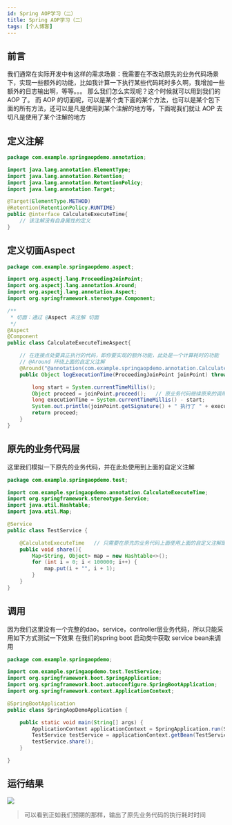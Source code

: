 ```yaml
---
id: Spring AOP学习（二）
title: Spring AOP学习（二）
tags: [个人博客]
---
```



## 前言
我们通常在实际开发中有这样的需求场景：我需要在不改动原先的业务代码场景下，实现一些额外的功能，比如我计算一下执行某些代码耗时多久啊，我增加一些额外的日志输出啊，等等。。。
那么我们怎么实现呢？这个时候就可以用到我们的 AOP 了。
而 AOP 的切面呢，可以是某个类下面的某个方法，也可以是某个包下面的所有方法，还可以是凡是使用到某个注解的地方等，下面呢我们就让 AOP 去切凡是使用了某个注解的地方

## 定义注解
```java
package com.example.springaopdemo.annotation;

import java.lang.annotation.ElementType;
import java.lang.annotation.Retention;
import java.lang.annotation.RetentionPolicy;
import java.lang.annotation.Target;

@Target(ElementType.METHOD)
@Retention(RetentionPolicy.RUNTIME)
public @interface CalculateExecuteTime{
    // 该注解没有自身属性的定义
}
```

## 定义切面Aspect
```java
package com.example.springaopdemo.aspect;

import org.aspectj.lang.ProceedingJoinPoint;
import org.aspectj.lang.annotation.Around;
import org.aspectj.lang.annotation.Aspect;
import org.springframework.stereotype.Component;

/**
 * 切面：通过 @Aspect 来注解 切面
 */
@Aspect
@Component
public class CalculateExecuteTimeAspect{

    // 在连接点处要真正执行的代码，即你要实现的额外功能，此处是一个计算耗时的功能
    // @Around 环绕上面的自定义注解
    @Around("@annotation(com.example.springaopdemo.annotation.CalculateExecuteTime)")
    public Object logExecutionTime(ProceedingJoinPoint joinPoint) throws Throwable {

        long start = System.currentTimeMillis();
        Object proceed = joinPoint.proceed();   // 原业务代码继续原来的调用执行
        long executionTime = System.currentTimeMillis() - start;
        System.out.println(joinPoint.getSignature() + " 执行了 " + executionTime + "ms");
        return proceed;
    }
}
```

## 原先的业务代码层
这里我们模拟一下原先的业务代码，并在此处使用到上面的自定义注解

```java
package com.example.springaopdemo.test;

import com.example.springaopdemo.annotation.CalculateExecuteTime;
import org.springframework.stereotype.Service;
import java.util.Hashtable;
import java.util.Map;

@Service
public class TestService {

    @CalculateExecuteTime   // 只需要在原先的业务代码上面使用上面的自定义注解即可
    public void share(){
        Map<String, Object> map = new Hashtable<>();
        for (int i = 0; i < 100000; i++) {
            map.put(i + "", i + 1);
        }
    }
}
```

## 调用
因为我们这里没有一个完整的dao，service，controller层业务代码，所以只能采用如下方式测试一下效果
在我们的spring boot 启动类中获取  service bean来调用

```java
package com.example.springaopdemo;

import com.example.springaopdemo.test.TestService;
import org.springframework.boot.SpringApplication;
import org.springframework.boot.autoconfigure.SpringBootApplication;
import org.springframework.context.ApplicationContext;

@SpringBootApplication
public class SpringAopDemoApplication {

    public static void main(String[] args) {
        ApplicationContext applicationContext = SpringApplication.run(SpringAopDemoApplication.class, args);
        TestService testService = applicationContext.getBean(TestService.class);
        testService.share();
    }

}
```

## 运行结果
![](https://img.imgdb.cn/item/606970d48322e6675c50da2f.jpg)

> 可以看到正如我们预期的那样，输出了原先业务代码的执行耗时时间
